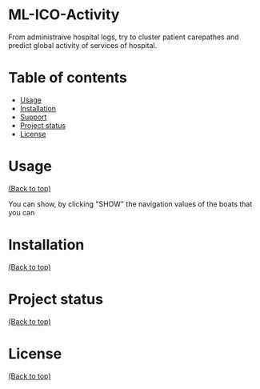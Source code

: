 # ML-ICO-Activity

  From administraive hospital logs, try to cluster patient carepathes and predict global activity of services of hospital.

# Table of contents

- [Usage](#usage)
- [Installation](#installation)
- [Support](#Support)
- [Project status](#Project-status)
- [License](#license)


# Usage

[(Back to top)](#table-of-contents)

You can show, by clicking "SHOW" the navigation values of the boats that you can

# Installation

[(Back to top)](#table-of-contents)
  
  

# Project status

[(Back to top)](#table-of-contents)

    
	

# License

[(Back to top)](#table-of-contents)
	
